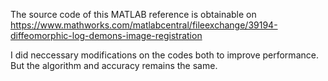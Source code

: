 The source code of this MATLAB reference is obtainable on https://www.mathworks.com/matlabcentral/fileexchange/39194-diffeomorphic-log-demons-image-registration

I did neccessary modifications on the codes both to improve performance. But the algorithm and accuracy remains the same.